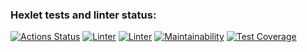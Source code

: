 ### Hexlet tests and linter status:
[![Actions Status](https://github.com/SoulH0unD/python-project-lvl2/workflows/hexlet-check/badge.svg)](https://github.com/SoulH0unD/python-project-lvl2/actions)
[![Linter](https://github.com/SoulH0unD/python-project-lvl2/actions/workflows/linter.yml/badge.svg)](https://github.com/SoulH0unD/python-project-lvl2/actions/workflows/linter.yml)
[![Linter](https://github.com/SoulH0unD/python-project-lvl2/actions/workflows/test.yml/badge.svg)](https://github.com/SoulH0unD/python-project-lvl2/actions/workflows/test.yml)
[![Maintainability](https://api.codeclimate.com/v1/badges/87dd5a23cf3d8c233100/maintainability)](https://codeclimate.com/github/SoulH0unD/python-project-lvl2/maintainability)
[![Test Coverage](https://api.codeclimate.com/v1/badges/87dd5a23cf3d8c233100/test_coverage)](https://codeclimate.com/github/SoulH0unD/python-project-lvl2/test_coverage)



